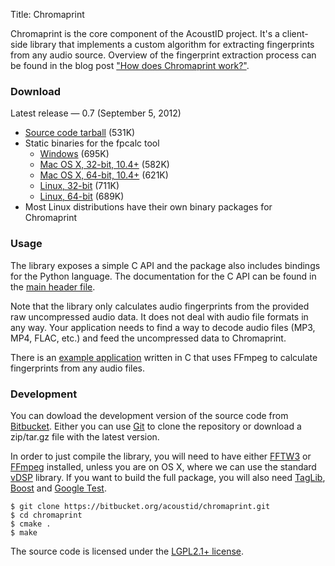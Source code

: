 Title: Chromaprint

Chromaprint is the core component of the AcoustID project. It's a client-side
library that implements a custom algorithm for extracting fingerprints from
any audio source. Overview of the fingerprint extraction process can be
found in the blog post ["How does Chromaprint work?"][blog2].

### Download

Latest release &mdash; 0.7 (September 5, 2012)

 * [Source code tarball](https://bitbucket.org/acoustid/chromaprint/downloads/chromaprint-0.7.tar.gz) (531K)
 * Static binaries for the fpcalc tool
     * [Windows](https://bitbucket.org/acoustid/chromaprint/downloads/chromaprint-fpcalc-0.6-win32.zip) (695K)
     * [Mac OS X, 32-bit, 10.4+](https://bitbucket.org/acoustid/chromaprint/downloads/chromaprint-fpcalc-0.6-osx-i386.tar.gz) (582K)
     * [Mac OS X, 64-bit, 10.4+](https://bitbucket.org/acoustid/chromaprint/downloads/chromaprint-fpcalc-0.6-osx-x86_64.tar.gz) (621K)
     * [Linux, 32-bit](https://bitbucket.org/acoustid/chromaprint/downloads/chromaprint-fpcalc-0.6-linux-i686.tar.gz) (711K)
     * [Linux, 64-bit](https://bitbucket.org/acoustid/chromaprint/downloads/chromaprint-fpcalc-0.6-linux-x86_64.tar.gz) (689K)
 * Most Linux distributions have their own binary packages for Chromaprint

[ppa]: https://launchpad.net/~luks/+archive/acoustid
[ppad]: https://launchpad.net/~luks/+archive/acoustid-daily

### Usage

The library exposes a simple C API and the package also includes
bindings for the Python language. The documentation for the C API
can be found in the [main header file][api].

Note that the library only calculates audio fingerprints from the provided
raw uncompressed audio data. It does not deal with audio file formats in
any way. Your application needs to find a way to decode audio files
(MP3, MP4, FLAC, etc.) and feed the uncompressed data to Chromaprint.

There is an [example application][cexample] written in C that uses
FFmpeg to calculate fingerprints from any audio files.

[cexample]: https://bitbucket.org/acoustid/chromaprint/src/master/examples/fpcalc.c

### Development

You can dowload the development version of the source code from [Bitbucket][bitbucket].
Either you can use [Git][git] to clone the repository or download a
zip/tar.gz file with the latest version.

In order to just compile the library, you will need to have either
[FFTW3][fftw] or [FFmpeg][ffmpeg] installed, unless you are on OS X,
where we can use the standard [vDSP][vdsp] library.
If you want to build the full package, you will also need
[TagLib][taglib], [Boost][boost] and [Google Test][gtest].

    $ git clone https://bitbucket.org/acoustid/chromaprint.git
	$ cd chromaprint
	$ cmake .
	$ make

The source code is licensed under the [LGPL2.1+ license][lgpl].

[lgpl]: http://www.gnu.org/licenses/lgpl-2.1.html
[blog1]: http://oxygene.sk/lukas/2010/07/introducing-chromaprint/
[blog2]: http://oxygene.sk/lukas/2011/01/how-does-chromaprint-work/
[api]: https://bitbucket.org/acoustid/chromaprint/src/master/src/chromaprint.h
[bitbucket]: https://bitbucket.org/acoustid/chromaprint
[git]: http://git-scm.com/
[fftw]: http://www.fftw.org/
[ffmpeg]: http://www.ffmpeg.org/
[vdsp]: http://developer.apple.com/library/mac/#documentation/Performance/Conceptual/vDSP_Programming_Guide/Introduction/Introduction.html
[taglib]: http://developer.kde.org/~wheeler/taglib.html
[boost]: http://www.boost.org/
[gtest]: http://code.google.com/p/googletest/

